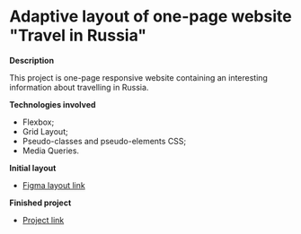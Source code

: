 # Adaptive layout of one-page website "Travel in Russia"

**Description**

This project is one-page responsive website containing an interesting information about travelling in Russia.

**Technologies involved**

* Flexbox;
* Grid Layout;
* Pseudo-classes and pseudo-elements CSS;
* Media Queries.

**Initial layout**

* [Figma layout link](https://www.figma.com/file/5S2WSbEFL6awjVWJ0NWL8Q/Sprint-3_-Russia-_-desktop-mobile?node-id=28503%3A0)

**Finished project**

* [Project link](https://voiislav.github.io/russian-travel/index.html)